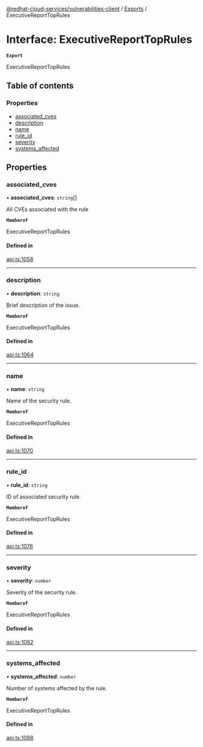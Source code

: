 [@redhat-cloud-services/vulnerabilities-client](../README.md) / [Exports](../modules.md) / ExecutiveReportTopRules

# Interface: ExecutiveReportTopRules

**`Export`**

ExecutiveReportTopRules

## Table of contents

### Properties

- [associated\_cves](ExecutiveReportTopRules.md#associated_cves)
- [description](ExecutiveReportTopRules.md#description)
- [name](ExecutiveReportTopRules.md#name)
- [rule\_id](ExecutiveReportTopRules.md#rule_id)
- [severity](ExecutiveReportTopRules.md#severity)
- [systems\_affected](ExecutiveReportTopRules.md#systems_affected)

## Properties

### associated\_cves

• **associated\_cves**: `string`[]

All CVEs associated with the rule

**`Memberof`**

ExecutiveReportTopRules

#### Defined in

[api.ts:1058](https://github.com/RedHatInsights/javascript-clients/blob/main/packages/vulnerabilities/api.ts#L1058)

___

### description

• **description**: `string`

Brief description of the issue.

**`Memberof`**

ExecutiveReportTopRules

#### Defined in

[api.ts:1064](https://github.com/RedHatInsights/javascript-clients/blob/main/packages/vulnerabilities/api.ts#L1064)

___

### name

• **name**: `string`

Name of the security rule.

**`Memberof`**

ExecutiveReportTopRules

#### Defined in

[api.ts:1070](https://github.com/RedHatInsights/javascript-clients/blob/main/packages/vulnerabilities/api.ts#L1070)

___

### rule\_id

• **rule\_id**: `string`

ID of associated security rule.

**`Memberof`**

ExecutiveReportTopRules

#### Defined in

[api.ts:1076](https://github.com/RedHatInsights/javascript-clients/blob/main/packages/vulnerabilities/api.ts#L1076)

___

### severity

• **severity**: `number`

Severity of the security rule.

**`Memberof`**

ExecutiveReportTopRules

#### Defined in

[api.ts:1082](https://github.com/RedHatInsights/javascript-clients/blob/main/packages/vulnerabilities/api.ts#L1082)

___

### systems\_affected

• **systems\_affected**: `number`

Number of systems affected by the rule.

**`Memberof`**

ExecutiveReportTopRules

#### Defined in

[api.ts:1088](https://github.com/RedHatInsights/javascript-clients/blob/main/packages/vulnerabilities/api.ts#L1088)
